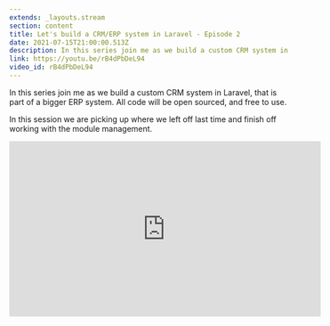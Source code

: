 ```yaml
---
extends: _layouts.stream
section: content
title: Let's build a CRM/ERP system in Laravel - Episode 2
date: 2021-07-15T21:00:00.513Z
description: In this series join me as we build a custom CRM system in Laravel, that is part of a bigger ERP system. All code will be open sourced, and free to use.
link: https://youtu.be/rB4dPbDeL94
video_id: rB4dPbDeL94
---
```

In this series join me as we build a custom CRM system in Laravel, that is part of a bigger ERP system. All code will be open sourced, and free to use.

In this session we are picking up where we left off last time and finish off working with the module management.

<div class="aspect-w-16 aspect-h-9">
    <iframe width="560" height="315" src="https://www.youtube.com/embed/rB4dPbDeL94" title="YouTube video player" frameborder="0" allow="accelerometer; autoplay; clipboard-write; encrypted-media; gyroscope; picture-in-picture" allowfullscreen></iframe>
</div>